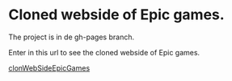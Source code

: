 # Cloned webside of  Epic games.

The project is in de gh-pages branch.

Enter in this url to see the cloned webside of  Epic games.

[clonWebSideEpicGames](https://tonilogar.github.io/cloneEpicGamesWebSite/ "clonWebSideEpicGames")


